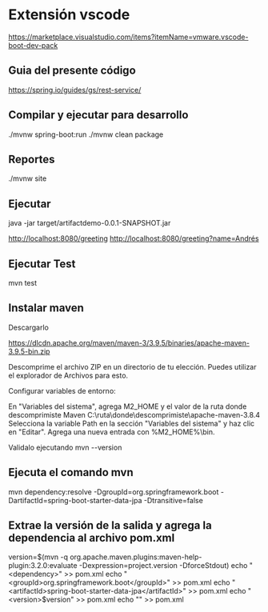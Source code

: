 # Extensión vscode

<https://marketplace.visualstudio.com/items?itemName=vmware.vscode-boot-dev-pack>

## Guia del presente código

<https://spring.io/guides/gs/rest-service/>

## Compilar y ejecutar para desarrollo

./mvnw spring-boot:run
./mvnw clean package

## Reportes

./mvnw site

## Ejecutar

java -jar target/artifactdemo-0.0.1-SNAPSHOT.jar

<http://localhost:8080/greeting>
<http://localhost:8080/greeting?name=Andrés>

## Ejecutar Test

mvn test

## Instalar maven

Descargarlo

<https://dlcdn.apache.org/maven/maven-3/3.9.5/binaries/apache-maven-3.9.5-bin.zip>

Descomprime el archivo ZIP en un directorio de tu elección. Puedes utilizar el explorador de Archivos para esto.

Configurar variables de entorno:

En "Variables del sistema", agrega M2_HOME y el valor de la ruta donde descomprimiste Maven C:\ruta\donde\descomprimiste\apache-maven-3.8.4
Selecciona la variable Path en la sección "Variables del sistema" y haz clic en "Editar". Agrega una nueva entrada con %M2_HOME%\bin.

 Validalo ejecutando mvn --version

## Ejecuta el comando mvn

mvn dependency:resolve -DgroupId=org.springframework.boot -DartifactId=spring-boot-starter-data-jpa -Dtransitive=false

## Extrae la versión de la salida y agrega la dependencia al archivo pom.xml

version=$(mvn -q org.apache.maven.plugins:maven-help-plugin:3.2.0:evaluate -Dexpression=project.version -DforceStdout)
echo "<dependency>" >> pom.xml
echo "    <groupId>org.springframework.boot</groupId>" >> pom.xml
echo "    <artifactId>spring-boot-starter-data-jpa</artifactId>" >> pom.xml
echo "    <version>$version</version>" >> pom.xml
echo "</dependency>" >> pom.xml
